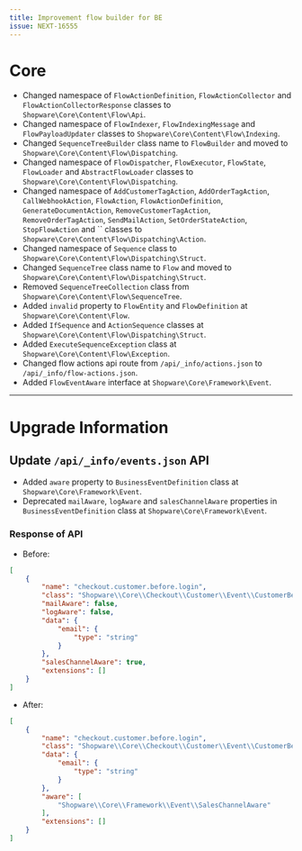 ```yaml
---
title: Improvement flow builder for BE
issue: NEXT-16555
---
```

# Core
* Changed namespace of `FlowActionDefinition`, `FlowActionCollector` and `FlowActionCollectorResponse` classes to `Shopware\Core\Content\Flow\Api`.
* Changed namespace of `FlowIndexer`, `FlowIndexingMessage` and `FlowPayloadUpdater` classes to `Shopware\Core\Content\Flow\Indexing`.
* Changed `SequenceTreeBuilder` class name to `FlowBuilder` and moved to `Shopware\Core\Content\Flow\Dispatching`.
* Changed namespace of `FlowDispatcher`, `FlowExecutor`, `FlowState`, `FlowLoader` and `AbstractFlowLoader` classes to `Shopware\Core\Content\Flow\Dispatching`.
* Changed namespace of `AddCustomerTagAction`, `AddOrderTagAction`, `CallWebhookAction`, `FlowAction`, `FlowActionDefinition`, `GenerateDocumentAction`, `RemoveCustomerTagAction`, `RemoveOrderTagAction`, `SendMailAction`, `SetOrderStateAction`, `StopFlowAction` and `` classes to `Shopware\Core\Content\Flow\Dispatching\Action`.
* Changed namespace of `Sequence` class to `Shopware\Core\Content\Flow\Dispatching\Struct`.
* Changed `SequenceTree` class name to `Flow` and moved to `Shopware\Core\Content\Flow\Dispatching\Struct`.
* Removed `SequenceTreeCollection` class from `Shopware\Core\Content\Flow\SequenceTree`.
* Added `invalid` property to `FlowEntity` and `FlowDefinition` at `Shopware\Core\Content\Flow`.
* Added `IfSequence` and `ActionSequence` classes at `Shopware\Core\Content\Flow\Dispatching\Struct`.
* Added `ExecuteSequenceException` class at `Shopware\Core\Content\Flow\Exception`.
* Changed flow actions api route from `/api/_info/actions.json` to `/api/_info/flow-actions.json`.
* Added `FlowEventAware` interface at `Shopware\Core\Framework\Event`.
___
# Upgrade Information

## Update `/api/_info/events.json` API
* Added `aware` property to `BusinessEventDefinition` class at `Shopware\Core\Framework\Event`.
* Deprecated `mailAware`, `logAware` and `salesChannelAware` properties in `BusinessEventDefinition` class at `Shopware\Core\Framework\Event`.
### Response of API
* Before:
```json
[
    {
        "name": "checkout.customer.before.login",
        "class": "Shopware\\Core\\Checkout\\Customer\\Event\\CustomerBeforeLoginEvent",
        "mailAware": false,
        "logAware": false,
        "data": {
            "email": {
                "type": "string"
            }
        },
        "salesChannelAware": true,
        "extensions": []
    }
]
```
* After:
```json
[
    {
        "name": "checkout.customer.before.login",
        "class": "Shopware\\Core\\Checkout\\Customer\\Event\\CustomerBeforeLoginEvent",
        "data": {
            "email": {
                "type": "string"
            }
        },
        "aware": [
            "Shopware\\Core\\Framework\\Event\\SalesChannelAware"
        ],
        "extensions": []
    }
]
```
